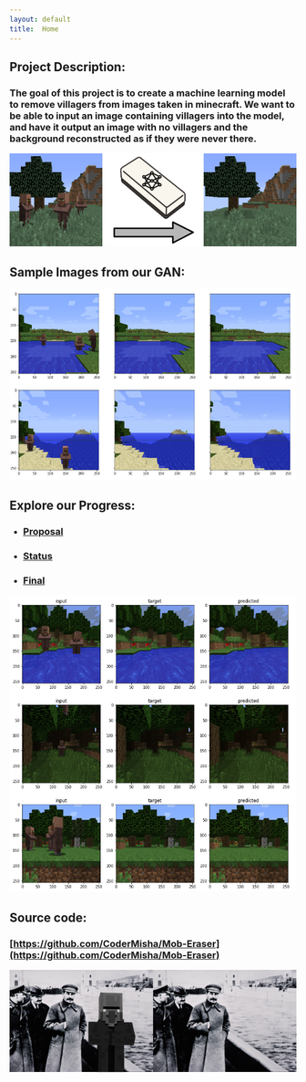 ```yaml
---
layout: default
title:  Home
---
```

## Project Description:
### The goal of this project is to create a machine learning model to remove villagers from images taken in minecraft. We want to be able to input an image containing villagers into the model, and have it output an image with no villagers and the background reconstructed as if they were never there.

![Villager Eraser Before After](assets/before_after_eraser.png)

## Sample Images from our GAN:
![](assets/gan_img_3.PNG)

## Explore our Progress:
- ### [Proposal](proposal.html)
- ### [Status](status.html)
- ### [Final](final.html)

![Sample_Images](assets/gan_img_2.PNG)

## Source code:
### [https://github.com/CoderMisha/Mob-Eraser](https://github.com/CoderMisha/Mob-Eraser)

![villager_history](assets/villager_history.png)



